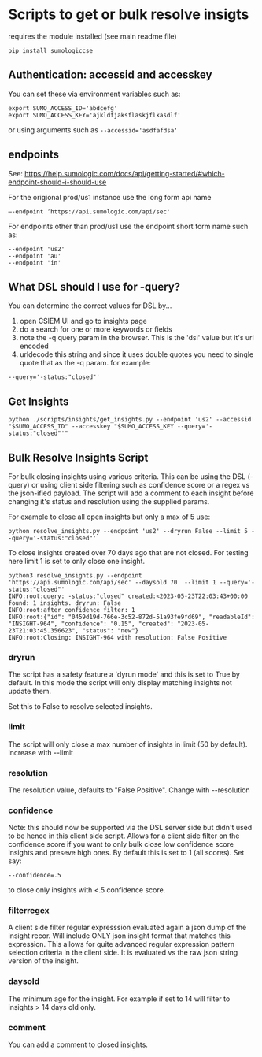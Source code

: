 # Scripts to get or bulk resolve insigts

requires the module installed (see main readme file)
```
pip install sumologiccse
```

## Authentication: accessid and accesskey
You can set these via environment variables such as:
```
export SUMO_ACCESS_ID='abdcefg'
export SUMO_ACCESS_KEY='ajkldfjaksflaskjflkasdlf'
```

or using arguments such as ```--accessid='asdfafdsa'```

## endpoints 
See: https://help.sumologic.com/docs/api/getting-started/#which-endpoint-should-i-should-use

For the origional prod/us1 instance use the long form api name
```
—-endpoint ‘https://api.sumologic.com/api/sec'
```

For endpoints other than prod/us1 use the endpoint short form name such as:
```
--endpoint 'us2'
--endpoint 'au'
--endpoint 'in'
```

## What DSL should I use for -query?
You can determine the correct values for DSL by...
1. open CSIEM UI and go to insights page
2. do a search for one or more keywords or fields
3. note the -q query param in the browser. This is the 'dsl' value but it's url encoded
4. urldecode this string and since it uses double quotes you need to single quote that as the -q param. for example:
```
--query='-status:"closed"'
```

## Get Insights
```
python ./scripts/insights/get_insights.py --endpoint 'us2' --accessid "$SUMO_ACCESS_ID" --accesskey "$SUMO_ACCESS_KEY --query='-status:"closed"'"
```

## Bulk Resolve Insights Script
For bulk closing insights using various criteria.
This can be using the DSL (-query) or using client side filtering such as confidence score or a regex vs the json-ified payload.
The script will add a comment to each insight before changing it's status and resolution using the supplied params.

For example to close all open insights but only a max of 5 use:
```
python resolve_insights.py --endpoint 'us2' --dryrun False --limit 5 --query='-status:"closed"'
```

To close insights created over 70 days ago that are not closed.
For testing here limit 1 is set to only close one insight.
```
python3 resolve_insights.py --endpoint 'https://api.sumologic.com/api/sec' --daysold 70  --limit 1 --query='-status:"closed"' 
INFO:root:query: -status:"closed" created:<2023-05-23T22:03:43+00:00 found: 1 insights. dryrun: False
INFO:root:after confidence filter: 1
INFO:root:{"id": "0459d19d-766e-3c52-872d-51a93fe9fd69", "readableId": "INSIGHT-964", "confidence": "0.15", "created": "2023-05-23T21:03:45.356623", "status": "new"}
INFO:root:Closing: INSIGHT-964 with resolution: False Positive
```

### dryrun
The script has a safety feature a 'dyrun mode' and this is set to True by default.
In this mode the script will only display matching insights not update them.

Set this to False to resolve selected insights.


### limit
The script will only close a max number of insights in limit (50 by default). increase with --limit

### resolution
The resolution value, defaults to "False Positive". Change with --resolution

### confidence
Note: this should now be supported via the DSL server side but didn't used to be hence in this client side script.
Allows for a client side filter on the confidence score if you want to only bulk close low confidence score insights and preseve high ones. By default this is set to 1 (all scores).
Set say:
```
--confidence=.5
```
to close only insights with <.5 confidence score.

### filterregex
A client side filter regular expresssion evaluated again a json dump of the insight recor. Will include ONLY json insight format that matches this expression.
This allows for quite advanced regular expression pattern selection criteria in the client side. It is evaluated vs the raw json string version of the insight.

### daysold
The minimum age for the insight. For example if set to 14 will filter to insights > 14 days old only.

### comment
You can add a comment to closed insights.
